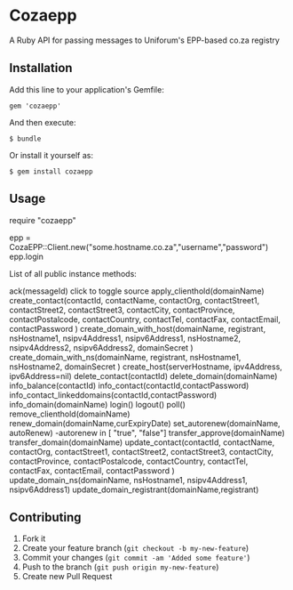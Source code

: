 # Cozaepp

A Ruby API for passing messages to Uniforum's EPP-based co.za registry

## Installation

Add this line to your application's Gemfile:

    gem 'cozaepp'

And then execute:

    $ bundle

Or install it yourself as:

    $ gem install cozaepp

## Usage

require "cozaepp"

epp = CozaEPP::Client.new("some.hostname.co.za","username","password")
epp.login

List of all public instance methods:

ack(messageId) click to toggle source
apply_clienthold(domainName)
create_contact(contactId, contactName, contactOrg, contactStreet1, contactStreet2, contactStreet3, contactCity, contactProvince, contactPostalcode, contactCountry, contactTel, contactFax, contactEmail, contactPassword )
create_domain_with_host(domainName, registrant, nsHostname1, nsipv4Address1, nsipv6Address1, nsHostname2, nsipv4Address2, nsipv6Address2, domainSecret )
create_domain_with_ns(domainName, registrant, nsHostname1, nsHostname2, domainSecret )
create_host(serverHostname, ipv4Address, ipv6Address=nil)
delete_contact(contactId)
delete_domain(domainName)
info_balance(contactId)
info_contact(contactId,contactPassword)
info_contact_linkeddomains(contactId,contactPassword)
info_domain(domainName)
login()
logout()
poll()
remove_clienthold(domainName)
renew_domain(domainName,curExpiryDate)
set_autorenew(domainName, autoRenew)
-autorenew in [ "true", "false"]
transfer_approve(domainName)
transfer_domain(domainName)
update_contact(contactId, contactName, contactOrg, contactStreet1, contactStreet2, contactStreet3, contactCity, contactProvince, contactPostalcode, contactCountry, contactTel, contactFax, contactEmail, contactPassword )
update_domain_ns(domainName, nsHostname1, nsipv4Address1, nsipv6Address1)
update_domain_registrant(domainName,registrant)


## Contributing

1. Fork it
2. Create your feature branch (`git checkout -b my-new-feature`)
3. Commit your changes (`git commit -am 'Added some feature'`)
4. Push to the branch (`git push origin my-new-feature`)
5. Create new Pull Request
